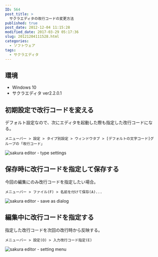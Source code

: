 ```yaml
---
ID: 564
post_title: >
  サクラエディタの改行コードの変更方法
published: true
post_date: 2012-12-04 11:15:28
modified_date: 2017-03-29 05:17:36
slug: 20121204111528.html
categories:
  - ソフトウェア
tags:
  - サクラエディタ
---
```

## 環境

* Windows 10
* サクラエディタ ver2.2.0.1

<!--more-->

## 初期設定で改行コードを変える

デフォルト設定なので、次にエディタを起動した際も指定した改行コードになる。

```
メニューバー > 設定 > タイプ別設定 > ウィンドウタブ > [デフォルトの文字コード]グループの「改行コード」
```
![sakura editor - type settings](https://i.imgur.com/Y0Oosab.png)


## 保存時に改行コードを指定して保存する

今回の編集にのみ改行コードを指定したい場合。

```
メニューバー > ファイル(F) > 名前を付けて保存(A)...
```

![sakura editor - save as dialog](https://i.imgur.com/g3Gcwgo.png)


## 編集中に改行コードを指定する

指定した改行コードを次回の改行時から反映する。

```
メニューバー > 設定(O) > 入力改行コード指定(E)
```
![sakura editor - setting menu](https://i.imgur.com/dz114tN.png?1)